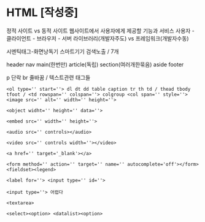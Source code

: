 # HTML [작성중]

정적 사이트 vs 동적 사이트
웹사이트에서 사용자에게 제공할 기능과 서비스
사용자 - 클라이언트 - 브라우저 - 서버
라이브러리(개발자주도) vs 프레임워크(개발자수동)



시멘틱태그-화면낭독기 스마트기기 검색노출 / 7개

header nav main(한번만) article(독립) section(여러개한묶음) aside footer

p 단락 br 줄바꿈 / 텍스트관련 태그들



`<ol type='' start=''>
dl dt dd
table caption tr th td / thead tbody tfoot / <td rowspan='' colspan=''>
colgroup <col span='' style=''>
<image src='' alt='' width='' height=''>`

`<object widht='' height='' data=''>`

`<embed src='' width='' height=''>`

`<audio src='' controls></audio>`

`<video src='' controls width=''></video>`

`<a href='' target='_blank'></a>`

`<form method='' action='' target='' name='' autocomplete='off'></form> <fieldset><legend>`

`<label for=''> <input type='' id=''>`

`<input type=''> 어렵다`

`<textarea>`

`<select><option> <datalist><option>`

